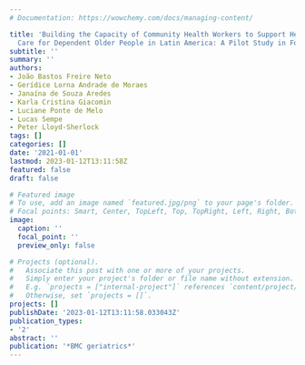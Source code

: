 ```yaml
---
# Documentation: https://wowchemy.com/docs/managing-content/

title: 'Building the Capacity of Community Health Workers to Support Health and Social
  Care for Dependent Older People in Latin America: A Pilot Study in Fortaleza, Brazil'
subtitle: ''
summary: ''
authors:
- João Bastos Freire Neto
- Gerídice Lorna Andrade de Moraes
- Janaína de Souza Aredes
- Karla Cristina Giacomin
- Luciane Ponte de Melo
- Lucas Sempe
- Peter Lloyd-Sherlock
tags: []
categories: []
date: '2021-01-01'
lastmod: 2023-01-12T13:11:58Z
featured: false
draft: false

# Featured image
# To use, add an image named `featured.jpg/png` to your page's folder.
# Focal points: Smart, Center, TopLeft, Top, TopRight, Left, Right, BottomLeft, Bottom, BottomRight.
image:
  caption: ''
  focal_point: ''
  preview_only: false

# Projects (optional).
#   Associate this post with one or more of your projects.
#   Simply enter your project's folder or file name without extension.
#   E.g. `projects = ["internal-project"]` references `content/project/deep-learning/index.md`.
#   Otherwise, set `projects = []`.
projects: []
publishDate: '2023-01-12T13:11:58.033043Z'
publication_types:
- '2'
abstract: ''
publication: '*BMC geriatrics*'
---
```

